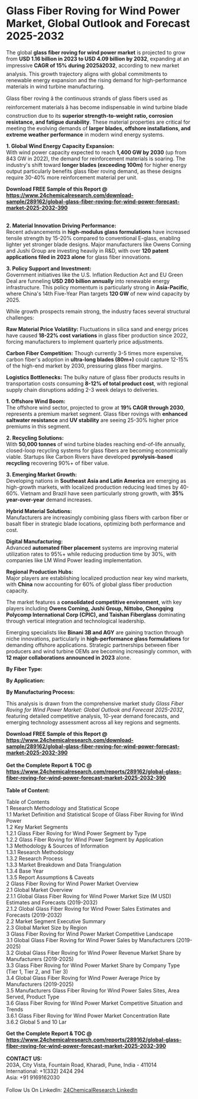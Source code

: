 <h1>Glass Fiber Roving for Wind Power Market, Global Outlook and Forecast 2025-2032</h1><p>The global <strong>glass fiber roving for wind power market</strong> is projected to grow from <strong>USD 1.16 billion in 2023 to USD 4.09 billion by 2032</strong>, expanding at an impressive <strong>CAGR of 15% during 2025â2032</strong>, according to new market analysis. This growth trajectory aligns with global commitments to renewable energy expansion and the rising demand for high-performance materials in wind turbine manufacturing.</p><p>Glass fiber roving â the continuous strands of glass fibers used as reinforcement materials â has become indispensable in wind turbine blade construction due to its <strong>superior strength-to-weight ratio, corrosion resistance, and fatigue durability</strong>. These material properties are critical for meeting the evolving demands of <strong>larger blades, offshore installations, and extreme weather performance</strong> in modern wind energy systems.</p><p><strong>1. Global Wind Energy Capacity Expansion:</strong><br>
With wind power capacity expected to reach <strong>1,400 GW by 2030</strong> (up from 843 GW in 2022), the demand for reinforcement materials is soaring. The industry's shift toward <strong>longer blades (exceeding 100m)</strong> for higher energy output particularly benefits glass fiber roving demand, as these designs require 30-40% more reinforcement material per unit.</p><div><b>Download FREE Sample of this Report @ 
            <a href="https://www.24chemicalresearch.com/download-sample/289162/global-glass-fiber-roving-for-wind-power-forecast-market-2025-2032-390">
            https://www.24chemicalresearch.com/download-sample/289162/global-glass-fiber-roving-for-wind-power-forecast-market-2025-2032-390</a></b></div><br><p><strong>2. Material Innovation Driving Performance:</strong><br>
Recent advancements in <strong>high-modulus glass formulations</strong> have increased tensile strength by 15-20% compared to conventional E-glass, enabling lighter yet stronger blade designs. Major manufacturers like Owens Corning and Jushi Group are investing heavily in R&amp;D, with over <strong>120 patent applications filed in 2023 alone</strong> for glass fiber innovations.</p><p><strong>3. Policy Support and Investment:</strong><br>
Government initiatives like the U.S. Inflation Reduction Act and EU Green Deal are funneling <strong>USD 280 billion annually</strong> into renewable energy infrastructure. This policy momentum is particularly strong in <strong>Asia-Pacific</strong>, where China's 14th Five-Year Plan targets <strong>120 GW</strong> of new wind capacity by 2025.</p><p>While growth prospects remain strong, the industry faces several structural challenges:</p><p><strong>Raw Material Price Volatility:</strong> Fluctuations in silica sand and energy prices have caused <strong>18-22% cost variations</strong> in glass fiber production since 2022, forcing manufacturers to implement quarterly price adjustments.</p><p><strong>Carbon Fiber Competition:</strong> Though currently 3-5 times more expensive, carbon fiber's adoption in <strong>ultra-long blades (80m+)</strong> could capture 12-15% of the high-end market by 2030, pressuring glass fiber margins.</p><p><strong>Logistics Bottlenecks:</strong> The bulky nature of glass fiber products results in transportation costs consuming <strong>8-12% of total product cost</strong>, with regional supply chain disruptions adding 2-3 week delays to deliveries.</p><p><strong>1. Offshore Wind Boom:</strong><br>
The offshore wind sector, projected to grow at <strong>19% CAGR through 2030</strong>, represents a premium market segment. Glass fiber rovings with <strong>enhanced saltwater resistance</strong> and <strong>UV stability</strong> are seeing 25-30% higher price premiums in this segment.</p><p><strong>2. Recycling Solutions:</strong><br>
With <strong>50,000 tonnes</strong> of wind turbine blades reaching end-of-life annually, closed-loop recycling systems for glass fibers are becoming economically viable. Startups like Carbon Rivers have developed <strong>pyrolysis-based recycling</strong> recovering 90%+ of fiber value.</p><p><strong>3. Emerging Market Growth:</strong><br>
Developing nations in <strong>Southeast Asia and Latin America</strong> are emerging as high-growth markets, with localized production reducing lead times by 40-60%. Vietnam and Brazil have seen particularly strong growth, with <strong>35% year-over-year</strong> demand increases.</p><p><strong>Hybrid Material Solutions:</strong><br>
    Manufacturers are increasingly combining glass fibers with carbon fiber or basalt fiber in strategic blade locations, optimizing both performance and cost.</p><p><strong>Digital Manufacturing:</strong><br>
    Advanced <strong>automated fiber placement</strong> systems are improving material utilization rates to 95%+ while reducing production time by 30%, with companies like LM Wind Power leading implementation.</p><p><strong>Regional Production Hubs:</strong><br>
    Major players are establishing localized production near key wind markets, with <strong>China</strong> now accounting for 60% of global glass fiber production capacity.</p><p>The market features a <strong>consolidated competitive environment</strong>, with key players including <strong>Owens Corning, Jushi Group, Nittobo, Chongqing Polycomp International Corp (CPIC), and Taishan Fiberglass</strong> dominating through vertical integration and technological leadership.</p><p>Emerging specialists like <strong>Binani 3B and AGY</strong> are gaining traction through niche innovations, particularly in <strong>high-performance glass formulations</strong> for demanding offshore applications. Strategic partnerships between fiber producers and wind turbine OEMs are becoming increasingly common, with <strong>12 major collaborations announced in 2023</strong> alone.</p><p><strong>By Fiber Type:</strong></p><p><strong>By Application:</strong></p><p><strong>By Manufacturing Process:</strong></p><p>This analysis is drawn from the comprehensive market study <em>Glass Fiber Roving for Wind Power Market: Global Outlook and Forecast 2025-2032</em>, featuring detailed competitive analysis, 10-year demand forecasts, and emerging technology assessment across all key regions and segments.</p><div><b>Download FREE Sample of this Report @ 
            <a href="https://www.24chemicalresearch.com/download-sample/289162/global-glass-fiber-roving-for-wind-power-forecast-market-2025-2032-390">
            https://www.24chemicalresearch.com/download-sample/289162/global-glass-fiber-roving-for-wind-power-forecast-market-2025-2032-390</a></b></div><br><div><b>Get the Complete Report & TOC @ 
            <a href="https://www.24chemicalresearch.com/reports/289162/global-glass-fiber-roving-for-wind-power-forecast-market-2025-2032-390">
            https://www.24chemicalresearch.com/reports/289162/global-glass-fiber-roving-for-wind-power-forecast-market-2025-2032-390</a></b></div><br>
            <b>Table of Content:</b><p>Table of Contents<br />
1 Research Methodology and Statistical Scope<br />
1.1 Market Definition and Statistical Scope of Glass Fiber Roving for Wind Power<br />
1.2 Key Market Segments<br />
1.2.1 Glass Fiber Roving for Wind Power Segment by Type<br />
1.2.2 Glass Fiber Roving for Wind Power Segment by Application<br />
1.3 Methodology & Sources of Information<br />
1.3.1 Research Methodology<br />
1.3.2 Research Process<br />
1.3.3 Market Breakdown and Data Triangulation<br />
1.3.4 Base Year<br />
1.3.5 Report Assumptions & Caveats<br />
2 Glass Fiber Roving for Wind Power Market Overview<br />
2.1 Global Market Overview<br />
2.1.1 Global Glass Fiber Roving for Wind Power Market Size (M USD) Estimates and Forecasts (2019-2032)<br />
2.1.2 Global Glass Fiber Roving for Wind Power Sales Estimates and Forecasts (2019-2032)<br />
2.2 Market Segment Executive Summary<br />
2.3 Global Market Size by Region<br />
3 Glass Fiber Roving for Wind Power Market Competitive Landscape<br />
3.1 Global Glass Fiber Roving for Wind Power Sales by Manufacturers (2019-2025)<br />
3.2 Global Glass Fiber Roving for Wind Power Revenue Market Share by Manufacturers (2019-2025)<br />
3.3 Glass Fiber Roving for Wind Power Market Share by Company Type (Tier 1, Tier 2, and Tier 3)<br />
3.4 Global Glass Fiber Roving for Wind Power Average Price by Manufacturers (2019-2025)<br />
3.5 Manufacturers Glass Fiber Roving for Wind Power Sales Sites, Area Served, Product Type<br />
3.6 Glass Fiber Roving for Wind Power Market Competitive Situation and Trends<br />
3.6.1 Glass Fiber Roving for Wind Power Market Concentration Rate<br />
3.6.2 Global 5 and 10 Lar</p><div><b>Get the Complete Report & TOC @ 
            <a href="https://www.24chemicalresearch.com/reports/289162/global-glass-fiber-roving-for-wind-power-forecast-market-2025-2032-390">
            https://www.24chemicalresearch.com/reports/289162/global-glass-fiber-roving-for-wind-power-forecast-market-2025-2032-390</a></b></div><br><b>CONTACT US:</b><br>
            203A, City Vista, Fountain Road, Kharadi, Pune, India - 411014<br>
            International: +1(332) 2424 294<br>
            Asia: +91 9169162030 <br><br>
            Follow Us On LinkedIn: <a href="https://www.linkedin.com/company/24chemicalresearch/">24ChemicalResearch LinkedIn</a>